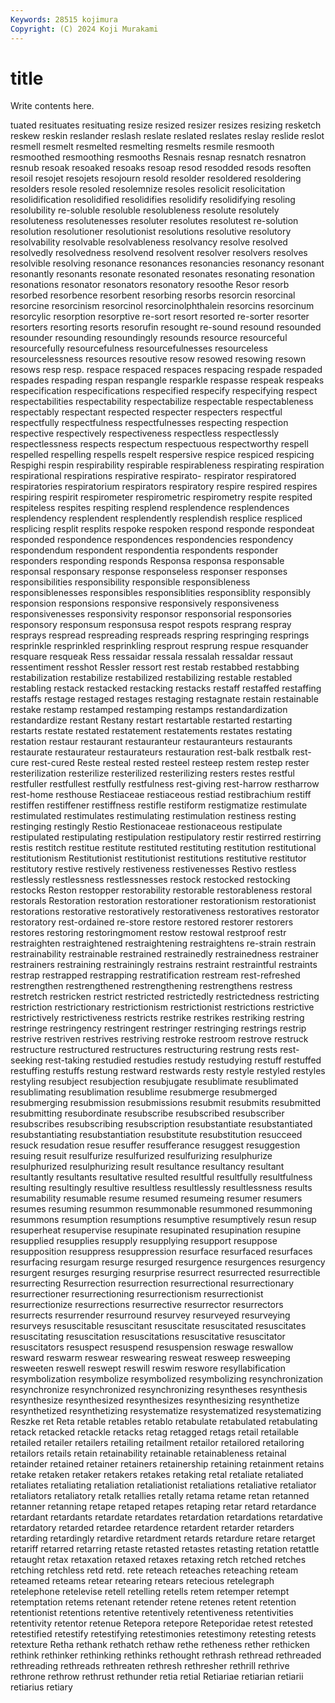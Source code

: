 ```yaml
---
Keywords: 28515 kojimura
Copyright: (C) 2024 Koji Murakami
---
```


# title

Write contents here.



tuated resituates resituating resize
resized resizer resizes resizing resketch reskew reskin reslander reslash reslate
reslated reslates reslay reslide reslot resmell resmelt resmelted resmelting resmelts
resmile resmooth resmoothed resmoothing resmooths Resnais resnap resnatch resnatron resnub
resoak resoaked resoaks resoap resod resodded resods resoften resoil resojet
resojets resojourn resold resolder resoldered resoldering resolders resole resoled resolemnize
resoles resolicit resolicitation resolidification resolidified resolidifies resolidify resolidifying resoling resolubility
re-soluble resoluble resolubleness resolute resolutely resoluteness resolutenesses resoluter resolutes resolutest
re-solution resolution resolutioner resolutionist resolutions resolutive resolutory resolvability resolvable resolvableness
resolvancy resolve resolved resolvedly resolvedness resolvend resolvent resolver resolvers resolves
resolvible resolving resonance resonances resonancies resonancy resonant resonantly resonants resonate
resonated resonates resonating resonation resonations resonator resonators resonatory resoothe Resor
resorb resorbed resorbence resorbent resorbing resorbs resorcin resorcinal resorcine resorcinism
resorcinol resorcinolphthalein resorcins resorcinum resorcylic resorption resorptive re-sort resort resorted
re-sorter resorter resorters resorting resorts resorufin resought re-sound resound resounded
resounder resounding resoundingly resounds resource resourceful resourcefully resourcefulness resourcefulnesses resourceless
resourcelessness resources resoutive resow resowed resowing resown resows resp resp.
respace respaced respaces respacing respade respaded respades respading respan respangle
resparkle respasse respeak respeaks respecification respecifications respecified respecify respecifying respect
respectabilities respectability respectabilize respectable respectableness respectably respectant respected respecter respecters
respectful respectfully respectfulness respectfulnesses respecting respection respective respectively respectiveness respectless
respectlessly respectlessness respects respectum respectuous respectworthy respell respelled respelling respells
respelt respersive respice respiced respicing Respighi respin respirability respirable respirableness
respirating respiration respirational respirations respirative respirato- respirator respiratored respiratories respiratorium
respirators respiratory respire respired respires respiring respirit respirometer respirometric respirometry
respite respited respiteless respites respiting resplend resplendence resplendences resplendency resplendent
resplendently resplendish resplice respliced resplicing resplit resplits respoke respoken respond
responde respondeat responded respondence respondences respondencies respondency respondendum respondent respondentia
respondents responder responders responding responds Responsa responsa responsable responsal responsary
response responseless responser responses responsibilities responsibility responsible responsibleness responsiblenesses responsibles
responsiblities responsiblity responsibly responsion responsions responsive responsively responsiveness responsivenesses responsivity
responsor responsorial responsories responsory responsum responsusa respot respots resprang respray
resprays respread respreading respreads respring respringing resprings resprinkle resprinkled resprinkling
resprout resprung respue resquander resquare resqueak Ress ressaidar ressala ressalah
ressaldar ressaut ressentiment resshot Ressler ressort rest restab restabbed restabbing
restabilization restabilize restabilized restabilizing restable restabled restabling restack restacked restacking
restacks restaff restaffed restaffing restaffs restage restaged restages restaging restagnate
restain restainable restake restamp restamped restamping restamps restandardization restandardize restant
Restany restart restartable restarted restarting restarts restate restated restatement restatements
restates restating restation restaur restaurant restauranteur restauranteurs restaurants restaurate restaurateur
restaurateurs restauration rest-balk restbalk rest-cure rest-cured Reste resteal rested resteel
resteep restem restep rester resterilization resterilize resterilized resterilizing resters restes
restful restfuller restfullest restfully restfulness rest-giving rest-harrow restharrow rest-home resthouse
Restiaceae restiaceous restiad restibrachium restiff restiffen restiffener restiffness restifle restiform
restigmatize restimulate restimulated restimulates restimulating restimulation restiness resting restinging restingly
Restio Restionaceae restionaceous restipulate restipulated restipulating restipulation restipulatory restir restirred
restirring restis restitch restitue restitute restituted restituting restitution restitutional restitutionism
Restitutionist restitutionist restitutions restitutive restitutor restitutory restive restively restiveness restivenesses
Restivo restless restlessly restlessness restlessnesses restock restocked restocking restocks Reston
restopper restorability restorable restorableness restoral restorals Restoration restoration restorationer restorationism
restorationist restorations restorative restoratively restorativeness restoratives restorator restoratory rest-ordained re-store
restore restored restorer restorers restores restoring restoringmoment restow restowal restproof
restr restraighten restraightened restraightening restraightens re-strain restrain restrainability restrainable restrained
restrainedly restrainedness restrainer restrainers restraining restrainingly restrains restraint restraintful restraints
restrap restrapped restrapping restratification restream rest-refreshed restrengthen restrengthened restrengthening restrengthens
restress restretch restricken restrict restricted restrictedly restrictedness restricting restriction restrictionary
restrictionism restrictionist restrictions restrictive restrictively restrictiveness restricts restrike restrikes restriking
restring restringe restringency restringent restringer restringing restrings restrip restrive restriven
restrives restriving restroke restroom restrove restruck restructure restructured restructures restructuring
restrung rests rest-seeking rest-taking restudied restudies restudy restudying restuff restuffed
restuffing restuffs restung restward restwards resty restyle restyled restyles restyling
resubject resubjection resubjugate resublimate resublimated resublimating resublimation resublime resubmerge resubmerged
resubmerging resubmission resubmissions resubmit resubmits resubmitted resubmitting resubordinate resubscribe resubscribed
resubscriber resubscribes resubscribing resubscription resubstantiate resubstantiated resubstantiating resubstantiation resubstitute resubstitution
resucceed resuck resudation resue resuffer resufferance resuggest resuggestion resuing resuit
resulfurize resulfurized resulfurizing resulphurize resulphurized resulphurizing result resultance resultancy resultant
resultantly resultants resultative resulted resultful resultfully resultfulness resulting resultingly resultive
resultless resultlessly resultlessness results resumability resumable resume resumed resumeing resumer
resumers resumes resuming resummon resummonable resummoned resummoning resummons resumption resumptions
resumptive resumptively resun resup resuperheat resupervise resupinate resupinated resupination resupine
resupplied resupplies resupply resupplying resupport resuppose resupposition resuppress resuppression resurface
resurfaced resurfaces resurfacing resurgam resurge resurged resurgence resurgences resurgency resurgent
resurges resurging resurprise resurrect resurrected resurrectible resurrecting Resurrection resurrection resurrectional
resurrectionary resurrectioner resurrectioning resurrectionism resurrectionist resurrectionize resurrections resurrective resurrector resurrectors
resurrects resurrender resurround resurvey resurveyed resurveying resurveys resuscitable resuscitant resuscitate
resuscitated resuscitates resuscitating resuscitation resuscitations resuscitative resuscitator resuscitators resuspect resuspend
resuspension reswage reswallow resward reswarm reswear reswearing resweat resweep resweeping
resweeten reswell reswept reswill reswim reswore resyllabification resymbolization resymbolize resymbolized
resymbolizing resynchronization resynchronize resynchronized resynchronizing resyntheses resynthesis resynthesize resynthesized resynthesizes
resynthesizing resynthetize resynthetized resynthetizing resystematize resystematized resystematizing Reszke ret Reta
retable retables retablo retabulate retabulated retabulating retack retacked retackle retacks
retag retagged retags retail retailable retailed retailer retailers retailing retailment
retailor retailored retailoring retailors retails retain retainability retainable retainableness retainal
retainder retained retainer retainers retainership retaining retainment retains retake retaken
retaker retakers retakes retaking retal retaliate retaliated retaliates retaliating retaliation
retaliationist retaliations retaliative retaliator retaliators retaliatory retalk retallies retally retama
retame retan retanned retanner retanning retape retaped retapes retaping retar
retard retardance retardant retardants retardate retardates retardation retardations retardative retardatory
retarded retardee retardence retardent retarder retarders retarding retardingly retardive retardment
retards retardure retare retarget retariff retarred retarring retaste retasted retastes
retasting retation retattle retaught retax retaxation retaxed retaxes retaxing retch
retched retches retching retchless retd retd. rete reteach reteaches reteaching
reteam reteamed reteams retear retearing retears retecious retelegraph retelephone retelevise
retell retelling retells retem retemper retempt retemptation retems retenant retender
retene retenes retent retention retentionist retentions retentive retentively retentiveness retentivities
retentivity retentor retenue Retepora retepore Reteporidae retest retested retestified retestify
retestifying retestimonies retestimony retesting retests retexture Retha rethank rethatch rethaw
rethe retheness rether rethicken rethink rethinker rethinking rethinks rethought rethrash
rethread rethreaded rethreading rethreads rethreaten rethresh rethresher rethrill rethrive rethrone
rethrow rethrust rethunder retia retial Retiariae retiarian retiarii retiarius retiary

